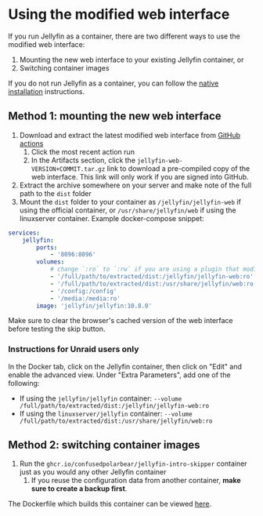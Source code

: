 # Using the modified web interface

If you run Jellyfin as a container, there are two different ways to use the modified web interface:
1. Mounting the new web interface to your existing Jellyfin container, or
2. Switching container images

If you do not run Jellyfin as a container, you can follow the [native installation](native.md) instructions.

## Method 1: mounting the new web interface

1. Download and extract the latest modified web interface from [GitHub actions](https://github.com/moxneo/intro-skipper/actions/workflows/container.yml)
    1. Click the most recent action run
    2. In the Artifacts section, click the `jellyfin-web-VERSION+COMMIT.tar.gz` link to download a pre-compiled copy of the web interface. This link will only work if you are signed into GitHub.
2. Extract the archive somewhere on your server and make note of the full path to the `dist` folder
3. Mount the `dist` folder to your container as `/jellyfin/jellyfin-web` if using the official container, or `/usr/share/jellyfin/web` if using the linuxserver container. Example docker-compose snippet:
```yaml
services:
    jellyfin:
        ports:
            - '8096:8096'
        volumes:
            # change `:ro` to `:rw` if you are using a plugin that modifies Jellyfin's web interface from inside the container (such as Jellyscrub)
            - '/full/path/to/extracted/dist:/jellyfin/jellyfin-web:ro'  # <== add this line if using the official container
            - '/full/path/to/extracted/dist:/usr/share/jellyfin/web:ro' # <== add this line if using the linuxserver container
            - '/config:/config'
            - '/media:/media:ro'
        image: 'jellyfin/jellyfin:10.8.0'
```

Make sure to clear the browser's cached version of the web interface before testing the skip button.

### Instructions for Unraid users only

In the Docker tab, click on the Jellyfin container, then click on "Edit" and enable the advanced view. Under "Extra Parameters", add one of the following:

* If using the `jellyfin/jellyfin` container: `--volume /full/path/to/extracted/dist:/jellyfin/jellyfin-web:ro`
* If using the `linuxserver/jellyfin` container: `--volume /full/path/to/extracted/dist:/usr/share/jellyfin/web:ro`

## Method 2: switching container images

1. Run the `ghcr.io/confusedpolarbear/jellyfin-intro-skipper` container just as you would any other Jellyfin container
    1. If you reuse the configuration data from another container, **make sure to create a backup first**.

The Dockerfile which builds this container can be viewed [here](../docker/Dockerfile).
